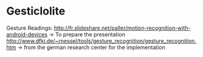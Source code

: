 # GesticIolite

Gesture Readings:
  http://fr.slideshare.net/paller/motion-recognition-with-android-devices -> To prepare the presentation
  http://www.dfki.de/~rnessel/tools/gesture_recognition/gesture_recognition.htm -> from the german research center for the implementation
